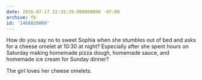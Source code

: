 ```yaml
---
date: 2016-07-17 22:33:29.000000000 -07:00
archive: fb
id: '1468820009'
---
```


How do you say no to sweet Sophia when she stumbles out of bed and asks for a cheese omelet at 10:30 at night? Especially after she spent hours on Saturday making homemade pizza dough, homemade sauce, and homemade ice cream for Sunday dinner?

The girl loves her cheese omelets.
